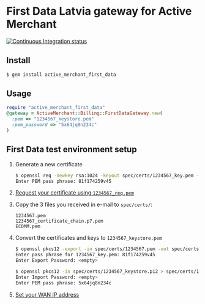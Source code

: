 First Data Latvia gateway for Active Merchant
=============================================

[![Continuous Integration status](https://secure.travis-ci.org/ebeigarts/active_merchant_first_data.png)](http://travis-ci.org/ebeigarts/active_merchant_first_data)

## Install

```bash
$ gem install active_merchant_first_data
```

## Usage

```ruby
require "active_merchant_first_data"
@gateway = ActiveMerchant::Billing::FirstDataGateway.new(
  :pem => "1234567_keystore.pem"
  :pem_password => "5x64jq8n234c"
)
```

## First Data test environment setup

1. Generate a new certificate

    ```bash
    $ openssl req -newkey rsa:1024 -keyout spec/certs/1234567_key.pem -out spec/certs/1234567_req.pem -subj "/C=lv/O=example.com/CN=1234567" -outform PEM
    Enter PEM pass phrase: 81f174259v45
    ```

2. [Request your certificate using `1234567_req.pem`](https://secureshop-test.firstdata.lv/report/keystore_.do)

3. Copy the 3 files you received in e-mail to `spec/certs/`:

    ```
    1234567.pem
    1234567_certificate_chain.p7.pem
    ECOMM.pem
    ```

4. Convert the certificates and keys to `1234567_keystore.pem`

    ```bash
    $ openssl pkcs12 -export -in spec/certs/1234567.pem -out spec/certs/1234567_keystore.p12 -certfile spec/certs/ECOMM.pem -inkey spec/certs/1234567_key.pem
    Enter pass phrase for 1234567_key.pem: 81f174259v45
    Enter Export Password: <empty>
    ```

    ```bash
    $ openssl pkcs12 -in spec/certs/1234567_keystore.p12 > spec/certs/1234567_keystore.pem
    Enter Import Password: <empty>
    Enter PEM pass phrase: 5x64jq8n234c
    ```

5. [Set your WAN IP address](https://secureshop-test.firstdata.lv/report/merchantlist.do)

